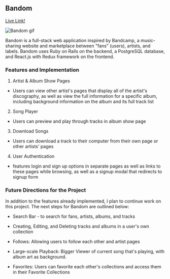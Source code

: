 ## Bandom

[Live Link!](https://bandom.herokuapp.com/#)

![Bandom gif](app/assets/images/bandom.gif)

Bandom is a full-stack web application inspired by Bandcamp, a music-sharing
website and marketplace between "fans" (users), artists, and labels.
Bandom uses Ruby on Rails on the backend, a PostgreSQL database,
and React.js with Redux framework on the frontend.

### Features and Implementation

1. Artist & Album Show Pages

- Users can view other artist's pages that display all of the artist's discography,
as well as view the full information for a specific album, including background
information on the album and its full track list

2. Song Player

- Users can preview and play through tracks in album show page

3. Download Songs

- Users can download a track to their computer from their own page or other artists'
pages

4. User Authentication

- features login and sign up options in separate pages as well as links to these pages while
browsing, as well as a signup modal that redirects to signup form

### Future Directions for the Project

In addition to the features already implemented, I plan to continue work on this project. The next steps for Bandom are outlined below:

- Search Bar - to search for fans, artists, albums, and tracks

- Creating, Editing, and Deleting tracks and albums in a user's own collection

- Follows: Allowing users to follow each other and artist pages

- Large-scale Playback: Bigger Viewer of current song that's playing, with album art as background.

- Favorites: Users can favorite each other's collections and access them in their Favorite Collections
